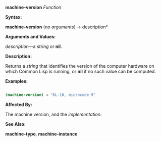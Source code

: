 **machine-version** *Function* 



**Syntax:** 



**machine-version** ⟨*no arguments*⟩ → description* 



**Arguments and Values:** 



*description*—a *string* or **nil**. 



**Description:** 



Returns a *string* that identifies the version of the computer hardware on which Common Lisp is running, or **nil** if no such value can be computed. 







 



 



**Examples:**
```lisp

(machine-version) → "KL-10, microcode 9" 

```
**Affected By:** 



The machine version, and the *implementation*. 



**See Also:** 



**machine-type**, **machine-instance** 



